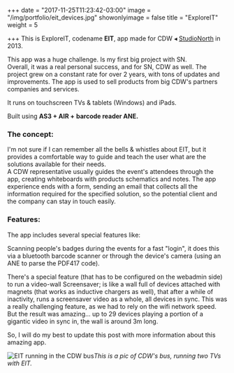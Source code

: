 +++
date = "2017-11-25T11:23:42-03:00"
image = "/img/portfolio/eit_devices.jpg"
showonlyimage = false
title = "ExploreIT"
weight = 5

+++
This is ExploreIT, codename **EIT**, app made for CDW ◂ [StudioNorth](http://www.studionorth.com/ "StudioNorth website") in 2013.  <!--more-->

This app was a huge challenge. Is my first big project with SN.  
Overall, it was a real personal success, and for SN, CDW as well. The project grew on a constant rate for over 2 years, with tons of updates and improvements. The app is used to sell products from big CDW's partners companies and services.

It runs on touchscreen TVs & tablets (Windows) and iPads.

Built using **AS3 + AIR +** **barcode reader ANE.**

### The concept:

I'm not sure if I can remember all the bells & whistles about EIT, but it provides a comfortable way to guide and teach the user what are the solutions available for their needs.  
A CDW representative usually guides the event's attendees through the app, creating whiteboards with products schematics and notes. The app experience ends with a form, sending an email that collects all the information required for the specified solution, so the potential client and the company can stay in touch easily.

### Features:

The app includes several special features like:

Scanning people's badges during the events for a fast "login", it does this via a bluetooth barcode scanner or through the device's camera (using an ANE to parse the PDF417 code).

There's a special feature (that has to be configured on the webadmin side) to run a video-wall Screensaver; is like a wall full of devices attached with magnets (that works as inductive chargers as well), that after a while of inactivity, runs a screensaver video as a whole, all devices in sync. This was a really challenging feature, as we had to rely on the wifi network speed. But the result was amazing... up to 29 devices playing a portion of a gigantic video in sync in, the wall is around 3m long.

So, I will do my best to update this post with more information about this amazing app.

![EIT running in the CDW bus](https://biztechmagazine.com/sites/default/files/tiny-uploads/cdw-bigbus2_0.jpg "EIT running IN the CDW bus")_This is a pic of CDW's bus, running two TVs with EIT._